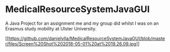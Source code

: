 # MedicalResourceSystemJavaGUI

A Java Project for an assignment me and my group did whilst I was on an Erasmus study mobility at Ulster University.

[[https://github.com/danielvlla/MedicalResourceSystemJavaGUI/blob/master/files/Screen%20Shot%202018-05-01%20at%2019.26.09.jpg]]
